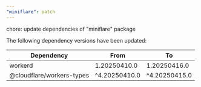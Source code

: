 ```yaml
---
"miniflare": patch
---
```


chore: update dependencies of "miniflare" package

The following dependency versions have been updated:

| Dependency                | From          | To            |
| ------------------------- | ------------- | ------------- |
| workerd                   | 1.20250410.0  | 1.20250416.0  |
| @cloudflare/workers-types | ^4.20250410.0 | ^4.20250415.0 |
